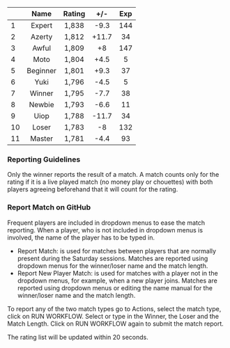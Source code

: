 | |Name|Rating|+/-|Exp|
|-|:--:|:----:|:-:|:-:|
|1|Expert|1,838|-9.3|144|
|2|Azerty|1,812|+11.7|34|
|3|Awful|1,809|+8|147|
|4|Moto|1,804|+4.5|5|
|5|Beginner|1,801|+9.3|37|
|6|Yuki|1,796|-4.5|5|
|7|Winner|1,795|-7.7|38|
|8|Newbie|1,793|-6.6|11|
|9|Uiop|1,788|-11.7|34|
|10|Loser|1,783|-8|132|
|11|Master|1,781|-4.4|93|


### Reporting Guidelines

Only the winner reports the result of a match.
A match counts only for the rating if it is a live played match (no money play or chouettes)
with both players agreeing beforehand that it will count for the rating.


### Report Match on GitHub

Frequent players are included in dropdown menus to ease the match reporting.
When a player, who is not included in dropdown menus is involved, the name of the player has to be typed in.

- Report Match:  is used for matches between players that are normally present during the Saturday sessions.
  Matches are reported using dropdown menus for the winner/loser name and the match length.
- Report New Player Match:  is used for matches with a player not in the dropdown menus, for example, when a new player joins.
  Matches are reported using dropdown menus or editing the name manual for the winner/loser name and the match length.

To report any of the two match types go to Actions, select the match type, click on RUN WORKFLOW.
Select or type in the Winner, the Loser and the Match Length.
Click on RUN WORKFLOW again to submit the match report.

The rating list will be updated within 20 seconds.
